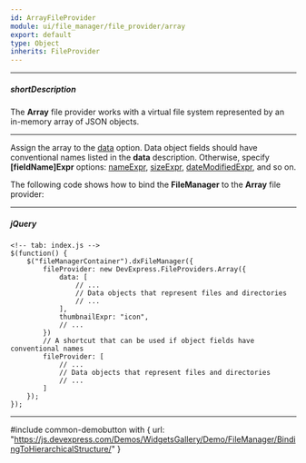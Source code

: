 ```yaml
---
id: ArrayFileProvider
module: ui/file_manager/file_provider/array
export: default
type: Object
inherits: FileProvider
---
```

---
##### shortDescription
The **Array** file provider works with a virtual file system represented by an in-memory array of JSON objects.

---
Assign the array to the [data](/api-reference/10%20UI%20Widgets/dxFileManager/5%20File%20Providers/Array/1%20Configuration/data.md '/Documentation/ApiReference/UI_Widgets/dxFileManager/File_Providers/Array/Configuration/#data') option. Data object fields should have conventional names listed in the **data** description. Otherwise, specify **[fieldName]Expr** options: [nameExpr](/api-reference/10%20UI%20Widgets/dxFileManager/5%20File%20Providers/FileProvider/1%20Configuration/nameExpr.md '/Documentation/ApiReference/UI_Widgets/dxFileManager/File_Providers/Array/Configuration/#nameExpr'), [sizeExpr](/api-reference/10%20UI%20Widgets/dxFileManager/5%20File%20Providers/FileProvider/1%20Configuration/sizeExpr.md '/Documentation/ApiReference/UI_Widgets/dxFileManager/File_Providers/Array/Configuration/#sizeExpr'), [dateModifiedExpr](/api-reference/10%20UI%20Widgets/dxFileManager/5%20File%20Providers/FileProvider/1%20Configuration/dateModifiedExpr.md '/Documentation/ApiReference/UI_Widgets/dxFileManager/File_Providers/Array/Configuration/#dateModifiedExpr'), and so on.

The following code shows how to bind the **FileManager** to the **Array** file provider:

---
##### jQuery

    <!-- tab: index.js -->
    $(function() {
        $("fileManagerContainer").dxFileManager({
            fileProvider: new DevExpress.FileProviders.Array({
                data: [ 
                    // ...
                    // Data objects that represent files and directories
                    // ...
                ],
                thumbnailExpr: "icon",
                // ...
            })
            // A shortcut that can be used if object fields have conventional names
            fileProvider: [ 
                // ...
                // Data objects that represent files and directories
                // ...
            ]
        });
    });

---

#include common-demobutton with {
    url: "https://js.devexpress.com/Demos/WidgetsGallery/Demo/FileManager/BindingToHierarchicalStructure/"
}